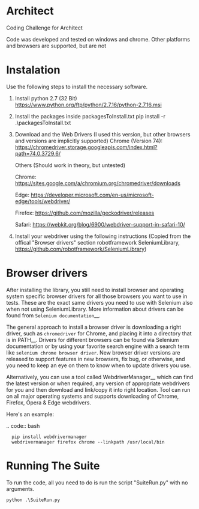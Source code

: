 # Architect
Coding Challenge for Architect

Code was developed and tested on windows and chrome. Other platforms and browsers are supported, but are not 

# Instalation
Use the following steps to install the necessary software.
1. Install python 2.7 (32 Bit)
    https://www.python.org/ftp/python/2.7.16/python-2.7.16.msi


2. Install the packages inside packagesToInstall.txt
    pip install -r .\packagesToInstall.txt


3. Download and the Web Drivers (I used this version, but other browsers and versions are implicitly supported)
    Chrome (Version 74): https://chromedriver.storage.googleapis.com/index.html?path=74.0.3729.6/

    Others (Should work in theory, but untested)
    
    Chrome:	        https://sites.google.com/a/chromium.org/chromedriver/downloads
    
    Edge:	        https://developer.microsoft.com/en-us/microsoft-edge/tools/webdriver/
    
    Firefox:	    https://github.com/mozilla/geckodriver/releases
    
    Safari:	        https://webkit.org/blog/6900/webdriver-support-in-safari-10/


4. Install your webdriver using the following instructions (Copied from the offical "Browser drivers" section robotframework SeleniumLibrary, https://github.com/robotframework/SeleniumLibrary)

# Browser drivers

After installing the library, you still need to install browser and
operating system specific browser drivers for all those browsers you
want to use in tests. These are the exact same drivers you need to use with
Selenium also when not using SeleniumLibrary. More information about
drivers can be found from `Selenium documentation`__.

The general approach to install a browser driver is downloading a right
driver, such as ``chromedriver`` for Chrome, and placing it into
a directory that is in PATH__. Drivers for different browsers
can be found via Selenium documentation or by using your favorite
search engine with a search term like ``selenium chrome browser driver``.
New browser driver versions are released to support features in
new browsers, fix bug, or otherwise, and you need to keep an eye on them
to know when to update drivers you use.

Alternatively, you can use a tool called WebdriverManager__ which can
find the latest version or when required, any version of appropriate
webdrivers for you and then download and link/copy it into right
location. Tool can run on all major operating systems and supports
downloading of Chrome, Firefox, Opera & Edge webdrivers.

Here's an example:

.. code:: bash

      pip install webdrivermanager
      webdrivermanager firefox chrome --linkpath /usr/local/bin


# Running The Suite
To run the code, all you need to do is run the script "SuiteRun.py" with no arguments.

    python .\SuiteRun.py

